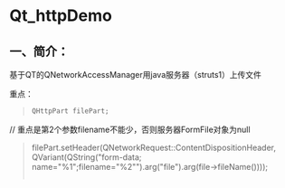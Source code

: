 # Qt_httpDemo
## 一、简介：<br>
基于QT的QNetworkAccessManager用java服务器（struts1）上传文件<br>

重点：<br>
> ```c++
> QHttpPart filePart;
// 重点是第2个参数filename不能少，否则服务器FormFile对象为null
> filePart.setHeader(QNetworkRequest::ContentDispositionHeader, QVariant(QString("form-data; name=\"%1\";filename=\"%2\"").arg("file").arg(file->fileName())));
> ```
